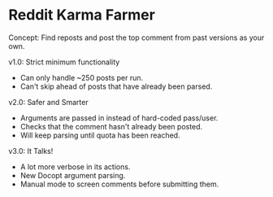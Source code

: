 Reddit Karma Farmer
======

Concept: Find reposts and post the top comment from past versions as your own.

v1.0: Strict minimum functionality
 - Can only handle ~250 posts per run.
 - Can't skip ahead of posts that have already been parsed.

v2.0: Safer and Smarter
 - Arguments are passed in instead of hard-coded pass/user.
 - Checks that the comment hasn't already been posted.
 - Will keep parsing until quota has been reached.

v3.0: It Talks!
 - A lot more verbose in its actions.
 - New Docopt argument parsing.
 - Manual mode to screen comments before submitting them.
